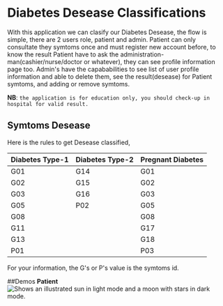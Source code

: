 # Diabetes Desease Classifications

With this application we can clasify our Diabetes Desease, 
the flow is simple, there are 2 users role, patient and admin. Patient can only consultate they symtoms once and must register new account before, to know the result Patient have to ask the administration-man(cashier/nurse/doctor or whatever), they can see profile information page too. Admin's have the capababilities to see list of user profile information and able to delete them, see the result(desease) for Patient symtoms, and adding or remove symtoms.

**NB**: `the application is for education only, you should check-up in hospital for valid result.`

## Symtoms Desease
Here is the rules to get Desease classified,


|Diabetes Type-1|Diabetes Type-2|Pregnant Diabetes|
|---------------|---------------|-----------------|
|G01|G14|G01|
|G02|G15|G02|
|G03|G16|G03|
|G05|P02|G05|
|G08||G08|
|G11||G17|
|G13||G18|
|P01||P03|

For your information, the G's or P's value is the symtoms id.

##Demos
**Patient**
<picture>
  <source media="(prefers-color-scheme: dark)" srcset="https://user-images.githubusercontent.com/25423296/163456776-7f95b81a-f1ed-45f7-b7ab-8fa810d529fa.png">
  <source media="(prefers-color-scheme: light)" srcset="https://user-images.githubusercontent.com/25423296/163456779-a8556205-d0a5-45e2-ac17-42d089e3c3f8.png">
  <img alt="Shows an illustrated sun in light mode and a moon with stars in dark mode." src="https://user-images.githubusercontent.com/25423296/163456779-a8556205-d0a5-45e2-ac17-42d089e3c3f8.png">
</picture>
